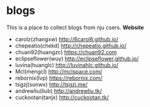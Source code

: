 # blogs
This is a place to collect blogs from nju csers.
**Website**

* carolz(zhangxw) http://6carol6.github.io/
* chepeatio(chekd) http://chepeatio.github.io/
* chuan92(huangzc) https://chuan92.com
* eclipseflower(wuy) http://eclipseflower.github.io/
* luvina(huanglc) http://luvinahlc.github.io/
* Mcl(mengcl) http://mclspace.com/
* rebornix(lvp) https://rebornix.com/
* tsgzj(sunwx) http://tsgzj.me/
* andrewliu(liub) http://andrewliu.tk/
* cuckootan(tanjx) http://cuckootan.tk/
